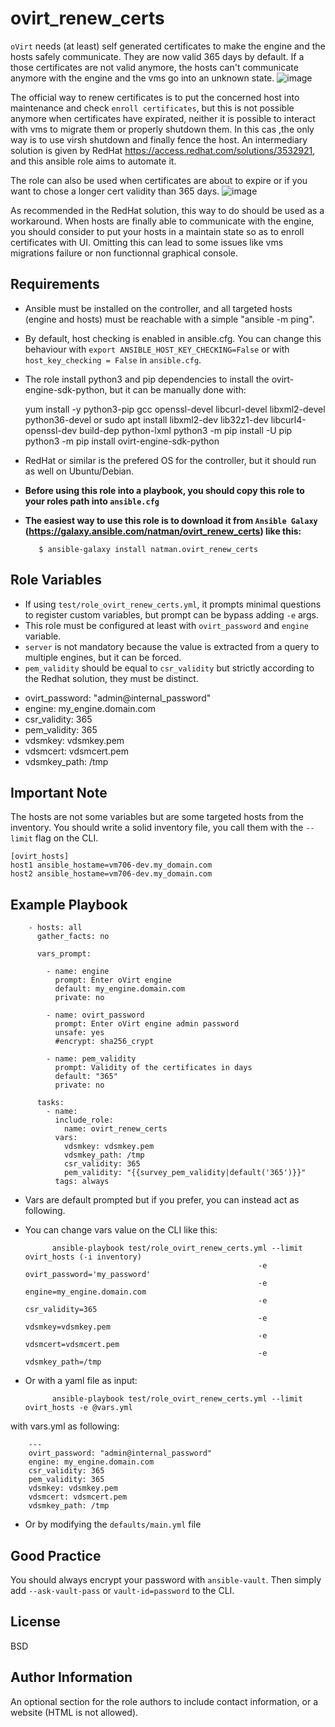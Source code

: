 ovirt_renew_certs
=========

`oVirt` needs (at least) self generated certificates to make the engine and the hosts safely communicate. They are now valid 365 days by default. If a those certificates are not valid anymore, the hosts can't communicate anymore with the engine and the vms go into an unknown state. 
![image](https://user-images.githubusercontent.com/1138093/165585909-0a2ffa92-7e03-454b-8828-6ac96a7755e0.png)

The official way to renew certificates is to put the concerned host into maintenance and check `enroll certificates`, but this is not possible anymore when certificates have expirated, neither it is possible to interact with vms to migrate them or properly shutdown them. In this cas ,the only way is to use virsh shutdown and finally fence the host.
An intermediary solution is given by RedHat https://access.redhat.com/solutions/3532921, and this ansible role aims to automate it. 

The role can also be used when certificates are about to expire or if you want to chose a longer cert validity than 365 days.
![image](https://user-images.githubusercontent.com/1138093/165586219-a30d6415-c67d-4863-b527-6f813404e209.png)

As recommended in the RedHat solution, this way to do should be used as a workaround. When hosts are finally able to communicate with the engine, you should consider to put your hosts in a maintain state so as to enroll certificates with UI. Omitting this can lead to some issues like vms migrations failure or non functionnal graphical console.


Requirements
------------

* Ansible must be installed on the controller, and all targeted hosts (engine and hosts) must be reachable with a simple "ansible -m ping".
* By default, host checking is enabled in ansible.cfg. You can change this behaviour with `export ANSIBLE_HOST_KEY_CHECKING=False` or with `host_key_checking = False` in `ansible.cfg`.

* The role install python3 and pip dependencies to install the ovirt-engine-sdk-python, but it can be manually done with:

    yum install -y python3-pip gcc openssl-devel libcurl-devel libxml2-devel python36-devel
    or
    sudo apt install libxml2-dev lib32z1-dev libcurl4-openssl-dev build-dep python-lxml
    python3 -m pip install -U pip
    python3 -m pip install ovirt-engine-sdk-python
    
* RedHat or similar is the prefered OS for the controller, but it should run as well on Ubuntu/Debian.
* __Before using this role into a playbook, you should copy this role to your roles path into `ansible.cfg`__
* __The easiest way to use this role is to download it from `Ansible Galaxy` (https://galaxy.ansible.com/natman/ovirt_renew_certs) like this:__

         $ ansible-galaxy install natman.ovirt_renew_certs

Role Variables
--------------

*  If using `test/role_ovirt_renew_certs.yml`, it prompts minimal questions to register custom variables, but prompt can be bypass adding `-e` args.
*  This role must be configured at least with `ovirt_password` and `engine` variable. 
* `server` is not mandatory because the value is extracted from a query to multiple engines, but it can be forced.
* `pem_validity` should be equal to `csr_validity` but strictly according to the Redhat solution, they must be distinct.

- ovirt_password: "admin@internal_password"
- engine: my_engine.domain.com
- csr_validity: 365
- pem_validity: 365
- vdsmkey: vdsmkey.pem
- vdsmcert: vdsmcert.pem
- vdsmkey_path: /tmp

Important Note
--------------

The hosts are not some variables but are some targeted hosts from the inventory. You should write a solid inventory file, you call them with the `--limit` flag on the CLI.

    [ovirt_hosts]
    host1 ansible_hostame=vm706-dev.my_domain.com
    host2 ansible_hostame=vm706-dev.my_domain.com

Example Playbook
----------------

        - hosts: all
          gather_facts: no

          vars_prompt:

            - name: engine
              prompt: Enter oVirt engine
              default: my_engine.domain.com
              private: no

            - name: ovirt_password
              prompt: Enter oVirt engine admin password
              unsafe: yes
              #encrypt: sha256_crypt

            - name: pem_validity
              prompt: Validity of the certificates in days
              default: "365"
              private: no

          tasks:
            - name: 
              include_role:
                name: ovirt_renew_certs
              vars: 
                vdsmkey: vdsmkey.pem
                vdsmkey_path: /tmp
                csr_validity: 365
                pem_validity: "{{survey_pem_validity|default('365')}}"
              tags: always

            
* Vars are default prompted but if you prefer, you can instead act as following.
            
* You can change vars value on the CLI like this:

            ansible-playbook test/role_ovirt_renew_certs.yml --limit ovirt_hosts (-i inventory)
                                                          -e ovirt_password='my_password'
                                                          -e engine=my_engine.domain.com
                                                          -e csr_validity=365
                                                          -e vdsmkey=vdsmkey.pem
                                                          -e vdsmcert=vdsmcert.pem
                                                          -e vdsmkey_path=/tmp
                                                  
* Or with a yaml file as input:

            ansible-playbook test/role_ovirt_renew_certs.yml --limit ovirt_hosts -e @vars.yml

with vars.yml as following:

        ---
        ovirt_password: "admin@internal_password"
        engine: my_engine.domain.com
        csr_validity: 365
        pem_validity: 365
        vdsmkey: vdsmkey.pem
        vdsmcert: vdsmcert.pem
        vdsmkey_path: /tmp

                                                  
* Or by modifying the `defaults/main.yml` file

Good Practice
-------------

You should always encrypt your password with `ansible-vault`. Then simply add `--ask-vault-pass` or `vault-id=password` to the CLI.

License
-------

BSD

Author Information
------------------

An optional section for the role authors to include contact information, or a website (HTML is not allowed).

